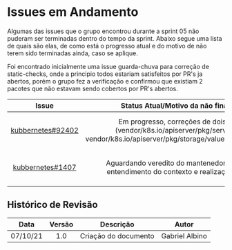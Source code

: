 # Issues em Andamento

Algumas das issues que o grupo encontrou durante a sprint 05 não puderam ser terminadas dentro do tempo 
da sprint. Abaixo segue uma lista de quais são elas, de como está o progresso atual e do motivo de não terem sido terminadas ainda, caso se aplique.

Foi encontrado inicialmente uma issue guarda-chuva para correção de static-checks, onde a principio todos estariam satisfeitos por PR's ja abertos, porém o grupo fez a verificação e confirmou que existiam 2 pacotes que não estavam sendo cobertos por PR's abertos.

|Issue|Status Atual/Motivo da não finalização|Responsável|
|:--:|:--:|:--:|
|[kubbernetes#92402](https://github.com/kubernetes/kubernetes/issues/92402)|Em progresso, correções de dois pacotes (vendor/k8s.io/apiserver/pkg/server/routes, vendor/k8s.io/apiserver/pkg/storage/value/encrypt/envelope)|Gabriel Albino, João Pedro, Renato Brito|
|[kubbernetes#1407](https://github.com/kubernetes/kubernetes/issues/84473)|Aguardando veredito do mantenedor para melhor entendimento do contexto e realização da tarefa.|Gabriel Albino, João Pedro, Renato Brito|


## Histórico de Revisão
|Data|Versão|Descrição|Autor|
|:--:|:--:|:--:|:--:|
|07/10/21|1.0|Criação do documento|Gabriel Albino|